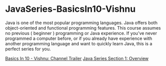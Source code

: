 # JavaSeries-BasicsIn10-Vishnu
Java is one of the most popular programming languages. Java offers both object-oriented and functional programming features. This course assumes no previous ( beginner ) programming or Java experience. If you’ve never programmed a computer before, or if you already have experience with another programming language and want to quickly learn Java, this is a perfect series for you.

[Basics In 10 - Vishnu: Channel Trailer](https://www.youtube.com/watch?v=tR6j-qrwdho&t=17s)
[Java Series Section 1: Overview](https://www.youtube.com/watch?v=fhkK7Rbd07o)
